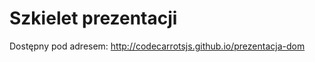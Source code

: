 Szkielet prezentacji
====================

Dostępny pod adresem: http://codecarrotsjs.github.io/prezentacja-dom
